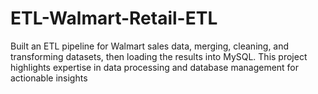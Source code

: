# ETL-Walmart-Retail-ETL

Built an ETL pipeline for Walmart sales data, merging, cleaning, and transforming datasets, then loading the results into MySQL. This project highlights expertise in data processing and database management for actionable insights
